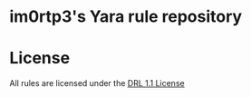 # im0rtp3's Yara rule repository

# License
All rules are licensed under the [DRL 1.1 License](https://github.com/imp0rtp3/yara-rules/blob/main/LICENSE)

